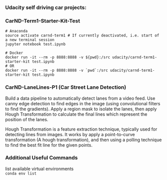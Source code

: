 

### Udacity self driving car projects:

### CarND-Term1-Starter-Kit-Test
```
# Anaconda
source activate carnd-term1 # If currently deactivated, i.e. start of a new terminal session
jupyter notebook test.ipynb
```

```
# Docker
docker run -it --rm -p 8888:8888 -v ${pwd}:/src udacity/carnd-term1-starter-kit test.ipynb
# OR
docker run -it --rm -p 8888:8888 -v `pwd`:/src udacity/carnd-term1-starter-kit test.ipynb
```

### CarND-LaneLines-P1 (Car Street Lane Detection)
Build a data pipeline to automatically detect lanes from a video feed.  Use canny edge detection to find edges in the image (using convolutional filters to find the gradients).  Apply a region mask to isolate the lanes, then apply Hough Transformation to calculate the final lines which represent the position of the lanes.  

Hough Transformation is a feature extraction technique, typically used for detecting lines from images.  It works by apply a point-to-curve transformation (A hough transformation), and then using a polling technique to find the best fit line for the given points.  

### Additional Useful Commands

list available virtual environments  
```conda env list```
